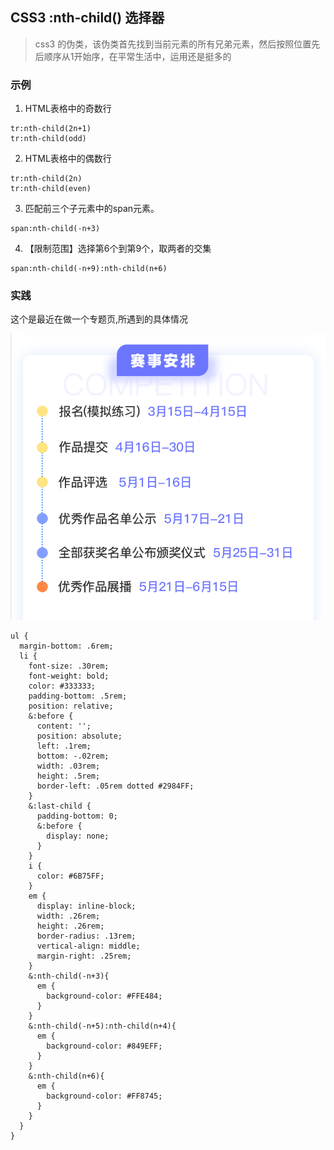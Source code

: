 ## CSS3 :nth-child() 选择器
> css3 的伪类，该伪类首先找到当前元素的所有兄弟元素，然后按照位置先后顺序从1开始序，在平常生活中，运用还是挺多的

### 示例

1. HTML表格中的奇数行
```
tr:nth-child(2n+1)
tr:nth-child(odd)
```

2. HTML表格中的偶数行
```
tr:nth-child(2n)
tr:nth-child(even)
```

3. 匹配前三个子元素中的span元素。
```
span:nth-child(-n+3)
```



4. 【限制范围】选择第6个到第9个，取两者的交集
```
span:nth-child(-n+9):nth-child(n+6)
```

### 实践
这个是最近在做一个专题页,所遇到的具体情况

![image](https://github.com/coolkeychen/blog/blob/master/images/issue-36-01.png?raw=true)
```
ul {
  margin-bottom: .6rem;
  li {
    font-size: .30rem;
    font-weight: bold;
    color: #333333;
    padding-bottom: .5rem;
    position: relative;
    &:before {
      content: '';
      position: absolute;
      left: .1rem;
      bottom: -.02rem;
      width: .03rem;
      height: .5rem;
      border-left: .05rem dotted #2984FF;
    }
    &:last-child {
      padding-bottom: 0;
      &:before {
        display: none;
      }
    }
    i {
      color: #6B75FF;
    }
    em {
      display: inline-block;
      width: .26rem;
      height: .26rem;
      border-radius: .13rem;
      vertical-align: middle;
      margin-right: .25rem;
    }
    &:nth-child(-n+3){
      em {
        background-color: #FFE484;
      }
    }
    &:nth-child(-n+5):nth-child(n+4){
      em {
        background-color: #849EFF;
      }
    }
    &:nth-child(n+6){
      em {
        background-color: #FF8745;
      }
    } 
  }
}
```